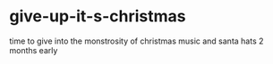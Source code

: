 # give-up-it-s-christmas
time to give into the monstrosity of christmas music and santa hats 2 months early
